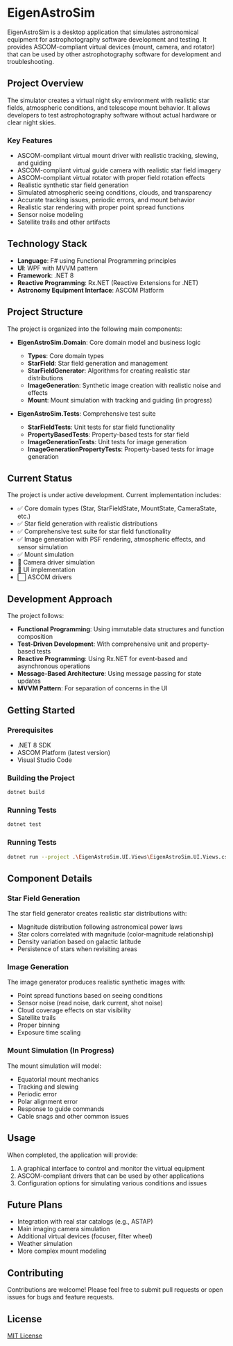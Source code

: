 # EigenAstroSim

EigenAstroSim is a desktop application that simulates astronomical equipment for astrophotography software development and testing. It provides ASCOM-compliant virtual devices (mount, camera, and rotator) that can be used by other astrophotography software for development and troubleshooting.

## Project Overview

The simulator creates a virtual night sky environment with realistic star fields, atmospheric conditions, and telescope mount behavior. It allows developers to test astrophotography software without actual hardware or clear night skies.

### Key Features

- ASCOM-compliant virtual mount driver with realistic tracking, slewing, and guiding
- ASCOM-compliant virtual guide camera with realistic star field imagery
- ASCOM-compliant virtual rotator with proper field rotation effects
- Realistic synthetic star field generation
- Simulated atmospheric seeing conditions, clouds, and transparency
- Accurate tracking issues, periodic errors, and mount behavior
- Realistic star rendering with proper point spread functions
- Sensor noise modeling
- Satellite trails and other artifacts

## Technology Stack

- **Language**: F# using Functional Programming principles
- **UI**: WPF with MVVM pattern
- **Framework**: .NET 8
- **Reactive Programming**: Rx.NET (Reactive Extensions for .NET)
- **Astronomy Equipment Interface**: ASCOM Platform

## Project Structure

The project is organized into the following main components:

- **EigenAstroSim.Domain**: Core domain model and business logic
  - **Types**: Core domain types
  - **StarField**: Star field generation and management
  - **StarFieldGenerator**: Algorithms for creating realistic star distributions
  - **ImageGeneration**: Synthetic image creation with realistic noise and effects
  - **Mount**: Mount simulation with tracking and guiding (in progress)
  
- **EigenAstroSim.Tests**: Comprehensive test suite
  - **StarFieldTests**: Unit tests for star field functionality
  - **PropertyBasedTests**: Property-based tests for star field
  - **ImageGenerationTests**: Unit tests for image generation
  - **ImageGenerationPropertyTests**: Property-based tests for image generation

## Current Status

The project is under active development. Current implementation includes:

- ✅ Core domain types (Star, StarFieldState, MountState, CameraState, etc.)
- ✅ Star field generation with realistic distributions
- ✅ Comprehensive test suite for star field functionality
- ✅ Image generation with PSF rendering, atmospheric effects, and sensor simulation
- ✅ Mount simulation
- 🔄 Camera driver simulation
- 🔄 UI implementation
- ⬜ ASCOM drivers

## Development Approach

The project follows:

- **Functional Programming**: Using immutable data structures and function composition
- **Test-Driven Development**: With comprehensive unit and property-based tests
- **Reactive Programming**: Using Rx.NET for event-based and asynchronous operations
- **Message-Based Architecture**: Using message passing for state updates
- **MVVM Pattern**: For separation of concerns in the UI

## Getting Started

### Prerequisites

- .NET 8 SDK
- ASCOM Platform (latest version)
- Visual Studio Code

### Building the Project

```bash
dotnet build
```

### Running Tests

```bash
dotnet test
```
### Running Tests

```bash
dotnet run --project .\EigenAstroSim.UI.Views\EigenAstroSim.UI.Views.csproj
```

## Component Details

### Star Field Generation

The star field generator creates realistic star distributions with:
- Magnitude distribution following astronomical power laws
- Star colors correlated with magnitude (color-magnitude relationship)
- Density variation based on galactic latitude
- Persistence of stars when revisiting areas

### Image Generation

The image generator produces realistic synthetic images with:
- Point spread functions based on seeing conditions
- Sensor noise (read noise, dark current, shot noise)
- Cloud coverage effects on star visibility
- Satellite trails
- Proper binning
- Exposure time scaling

### Mount Simulation (In Progress)

The mount simulation will model:
- Equatorial mount mechanics
- Tracking and slewing
- Periodic error
- Polar alignment error
- Response to guide commands
- Cable snags and other common issues

## Usage

When completed, the application will provide:

1. A graphical interface to control and monitor the virtual equipment
2. ASCOM-compliant drivers that can be used by other applications
3. Configuration options for simulating various conditions and issues

## Future Plans

- Integration with real star catalogs (e.g., ASTAP)
- Main imaging camera simulation
- Additional virtual devices (focuser, filter wheel)
- Weather simulation
- More complex mount modeling

## Contributing

Contributions are welcome! Please feel free to submit pull requests or open issues for bugs and feature requests.

## License

[MIT License](LICENSE)